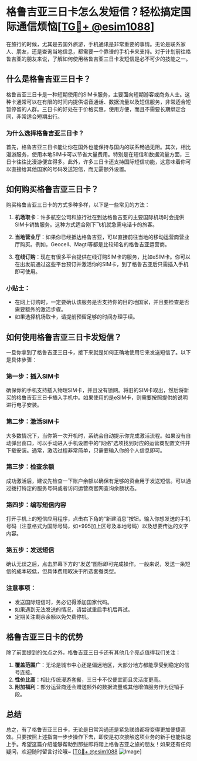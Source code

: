 # 格鲁吉亚三日卡怎么发短信？轻松搞定国际通信烦恼[[TG💪+ @esim1088](https://t.me/s/esim1088)]

在旅行的时候，尤其是去国外旅游，手机通讯是非常重要的事情。无论是联系家人、朋友，还是查询当地信息，都需要一个靠谱的手机卡来支持。对于计划前往格鲁吉亚的朋友来说，了解如何使用格鲁吉亚三日卡发短信是必不可少的技能之一。

## 什么是格鲁吉亚三日卡？

格鲁吉亚三日卡是一种短期使用的SIM卡服务，主要面向短期游客或商务人士。这种卡通常可以在有限的时间内提供语音通话、数据流量以及短信服务，非常适合短暂停留的人群。三日卡的好处在于价格实惠，使用方便，而且不需要长期绑定合同，非常适合短期出行。

### 为什么选择格鲁吉亚三日卡？

首先，格鲁吉亚三日卡能让你在国外也能保持与国内的联系畅通无阻。其次，相比漫游服务，使用本地SIM卡可以节省大量费用。特别是在短信和数据流量方面，三日卡往往比漫游便宜得多。此外，许多三日卡还支持国际短信功能，这意味着你可以直接给其他国家的号码发送短信，而无需额外设置。

## 如何购买格鲁吉亚三日卡？

购买格鲁吉亚三日卡的方式多种多样，以下是一些常见的方法：

1. **机场取卡**：许多航空公司和旅行社在到达格鲁吉亚的主要国际机场时会提供SIM卡销售服务。这种方式适合刚下飞机就急需电话卡的旅客。
   
2. **当地营业厅**：如果你已经抵达格鲁吉亚，可以直接前往当地的移动运营商营业厅购买。例如，Geocell、Magti等都是比较知名的格鲁吉亚运营商。

3. **在线订购**：现在有很多平台提供在线订购SIM卡的服务，比如eSIM卡。你可以在出发前通过这些平台预订并激活你的SIM卡，到了格鲁吉亚后只需插入手机即可使用。

### 小贴士：
- 在网上订购时，一定要确认该服务是否支持你的目的地国家，并且要检查是否需要额外的激活步骤。
- 如果选择机场取卡，请提前预留足够的时间办理手续。

## 如何使用格鲁吉亚三日卡发短信？

一旦你拿到了格鲁吉亚三日卡，接下来就是如何正确地使用它来发送短信了。以下是具体步骤：

### 第一步：插入SIM卡
确保你的手机支持插入物理SIM卡，并且没有锁网。将旧的SIM卡取出，然后将新买的格鲁吉亚三日卡插入手机中。如果使用的是eSIM卡，则需要按照提供的说明进行电子安装。

### 第二步：激活SIM卡
大多数情况下，当你第一次开机时，系统会自动提示你完成激活流程。如果没有自动弹出窗口，可以手动进入手机设置中的“网络”选项找到对应的运营商配置文件并下载安装。通常，激活过程非常简单，只需要输入你的个人信息即可。

### 第三步：检查余额
成功激活后，建议先检查一下账户余额以确保有足够的资金用于发送短信。可以通过拨打特定的服务号码或者访问运营商官网查询余额状态。

### 第四步：编写短信内容
打开手机上的短信应用程序，点击右下角的“新建消息”按钮。输入你想发送的手机号码（注意格式为国际号码，如+995加上区号及本地号码）以及想要传达的文字内容。

### 第五步：发送短信
确认无误之后，点击屏幕下方的“发送”图标即可完成操作。一般来说，发送一条短信的成本较低，但具体费用取决于所选套餐类型。

### 注意事项：
- 发送国际短信时，务必记得添加国家代码。
- 如果遇到无法发送的情况，请尝试重启手机后再试。
- 定期关注剩余余额以免欠费停机。

## 格鲁吉亚三日卡的优势

除了前面提到的优点之外，格鲁吉亚三日卡还有其他几个亮点值得我们关注：

1. **覆盖范围广**：无论是城市中心还是偏远地区，大部分地方都能享受到稳定的信号连接。
2. **性价比高**：相比传统漫游套餐，三日卡不仅便宜而且灵活度更高。
3. **附加福利**：部分运营商还会赠送额外的数据流量或其他增值服务作为促销手段。

## 总结

总之，有了格鲁吉亚三日卡，无论是日常沟通还是紧急联络都将变得更加便捷高效。只要按照上述指南一步步操作下去，即使是初次接触这项业务的新手也能快速上手。希望这篇介绍能够帮助到那些即将踏上格鲁吉亚之旅的朋友！如果还有任何疑问，欢迎随时留言讨论哦~ [[TG💪+ @esim1088](https://t.me/s/esim1088) ![Image](https://i.postimg.cc/4NQfJmqS/Snipaste-2025-05-13-00-14-12.png)]